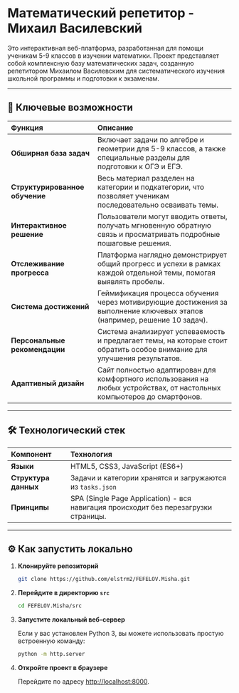 # Математический репетитор - Михаил Василевский

Это интерактивная веб-платформа, разработанная для помощи ученикам 5-9 классов в изучении математики. Проект представляет собой комплексную базу математических задач, созданную репетитором Михаилом Василевским для систематического изучения школьной программы и подготовки к экзаменам.

---

## 🚀 Ключевые возможности

| Функция | Описание |
| :--- | :--- |
| **Обширная база задач** | Включает задачи по алгебре и геометрии для 5-9 классов, а также специальные разделы для подготовки к ОГЭ и ЕГЭ. |
| **Структурированное обучение** | Весь материал разделен на категории и подкатегории, что позволяет ученикам последовательно осваивать темы. |
| **Интерактивное решение** | Пользователи могут вводить ответы, получать мгновенную обратную связь и просматривать подробные пошаговые решения. |
| **Отслеживание прогресса** | Платформа наглядно демонстрирует общий прогресс и успехи в рамках каждой отдельной темы, помогая выявлять пробелы. |
| **Система достижений** | Геймификация процесса обучения через мотивирующие достижения за выполнение ключевых этапов (например, решение 10 задач). |
| **Персональные рекомендации**| Система анализирует успеваемость и предлагает темы, на которые стоит обратить особое внимание для улучшения результатов. |
| **Адаптивный дизайн** | Сайт полностью адаптирован для комфортного использования на любых устройствах, от настольных компьютеров до смартфонов. |

---

## 🛠️ Технологический стек

| Компонент | Технология |
| :--- | :--- |
| **Языки** | HTML5, CSS3, JavaScript (ES6+) |
| **Структура данных** | Задачи и категории хранятся и загружаются из `tasks.json` |
| **Принципы** | SPA (Single Page Application) - вся навигация происходит без перезагрузки страницы. |

---

## ⚙️ Как запустить локально

1.  **Клонируйте репозиторий**
    ```bash
    git clone https://github.com/elstrm2/FEFELOV.Misha.git
    ```
2.  **Перейдите в директорию `src`**
    ```bash
    cd FEFELOV.Misha/src
    ```
3.  **Запустите локальный веб-сервер**

    Если у вас установлен Python 3, вы можете использовать простую встроенную команду:
    ```bash
    python -m http.server
    ```
4.  **Откройте проект в браузере**

    Перейдите по адресу [http://localhost:8000](http://localhost:8000).
